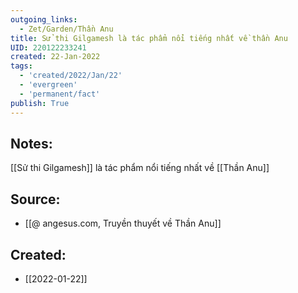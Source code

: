 ```yaml
---
outgoing_links:
  - Zet/Garden/Thần Anu
title: Sử thi Gilgamesh là tác phẩm nổi tiếng nhất về thần Anu
UID: 220122233241
created: 22-Jan-2022
tags:
  - 'created/2022/Jan/22'
  - 'evergreen'
  - 'permanent/fact'
publish: True
---
```

## Notes:
[[Sử thi Gilgamesh]] là tác phẩm nổi tiếng nhất về [[Thần Anu]]

## Source:
- [[@ angesus.com, Truyền thuyết về Thần Anu]]


## Created:
- [[2022-01-22]]

